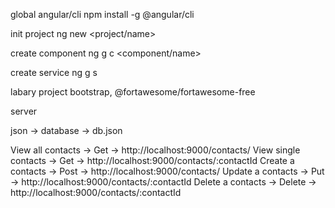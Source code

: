global angular/cli
npm install -g @angular/cli

init project
ng new <project/name>

create component
ng g c <component/name>

create service
ng g s

labary project
bootstrap, @fortawesome/fortawesome-free


server

json -> database -> db.json

View all contacts -> Get -> http://localhost:9000/contacts/
View single contacts -> Get -> http://localhost:9000/contacts/:contactId
Create a contacts -> Post -> http://localhost:9000/contacts/
Update a contacts -> Put -> http://localhost:9000/contacts/:contactId
Delete a contacts -> Delete -> http://localhost:9000/contacts/:contactId
